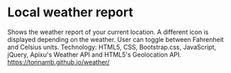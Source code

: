 # Local weather report
Shows the weather report of your current location.
A different icon is displayed depending on the weather.
User can toggle between Fahrenheit and Celsius units.
Technology: HTML5, CSS, Bootstrap.css, JavaScript, jQuery, Apixu's Weather API and HTML5's Geolocation API.
https://tonnamb.github.io/weather/